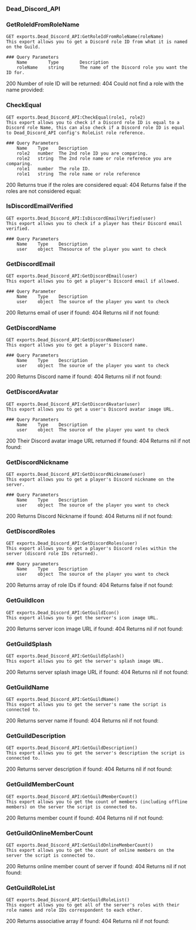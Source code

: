### Dead_Discord_API

### GetRoleIdFromRoleName
    GET exports.Dead_Discord_API:GetRoleIdFromRoleName(roleName)
    This export allows you to get a Discord role ID from what it is named on the Guild.
    
    ### Query Parameters
        Name        Type        Description
        roleName    string      The name of the Discord role you want the ID for.

200 Number of role ID will be returned: 
404 Could not find a role with the name provided:

### CheckEqual
    GET exports.Dead_Discord_API:CheckEqual(role1, role2)
    This export allows you to check if a Discord role ID is equal to a Discord role Name, this can also check if a Discord role ID is equal to Dead_Discord_API config's RoleList role reference.
    
    ### Query Parameters
        Name    Type    Description
        role2   number  The 2nd role ID you are comparing.
        role2   string  The 2nd role name or role reference you are comparing.
        role1   number  The role ID.
        role1   string  The role name or role reference

200 Returns true if the roles are considered equal: 
404 Returns false if the roles are not considered equal:

### IsDiscordEmailVerified
    GET exports.Dead_Discord_API:IsDiscordEmailVerified(user)
    This export allows you to check if a player has their Discord email verified.

    ### Query Parameters
        Name    Type    Description
        user    object  Thesource of the player you want to check

### GetDiscordEmail
    GET exports.Dead_Discord_API:GetDiscordEmail(user)
    This export allows you to get a player's Discord email if allowed.

    ### Query Parameter
        Name    Type    Description
        user    object  The source of the player you want to check

200 Returns email of user if found: 
404 Returns nil if not found:

### GetDiscordName
    GET exports.Dead_Discord_API:GetDiscordName(user)
    This export allows you to get a player's Discord name.

    ### Query Parameters
        Name    Type    Description
        user    object  The source of the player you want to check

200 Returns Discord name if found: 
404 Returns nil if not found: 

### GetDiscordAvatar
    GET exports.Dead_Discord_API:GetDiscordAvatar(user)
    This export allows you to get a user's Discord avatar image URL.

    ### Query Parameters
        Name    Type    Description
        user    object  The source of the player you want to check

200 Their Discord avatar image URL returned if found:
404 Returns nil if not found:

### GetDiscordNickname
    GET exports.Dead_Discord_API:GetDiscordNickname(user)
    This export allows you to get a player's Discord nickname on the server.

    ### Query Parameters
        Name    Type    Description
        user    object  The source of the player you want to check

200 Returns Discord Nickname if found:
404 Returns nil if not found:

### GetDiscordRoles
    GET exports.Dead_Discord_API:GetDiscordRoles(user)
    This export allows you to get a player's Discord roles within the server (discord role IDs returned).

    ### Query parameters
        Name    Type    Description
        user    object  The source of the player you want to check

200 Returns array of role IDs if found:
404 Returns false if not found:

### GetGuildIcon
    GET exports.Dead_Discord_API:GetGuildIcon()
    This export allows you to get the server's icon image URL.

200 Returns server icon image URL if found:
404 Returns nil if not found:

### GetGuildSplash
    GET exports.Dead_Discord_API:GetGuildSplash()
    This export allows you to get the server's splash image URL.

200 Returns server splash image URL if found:
404 Returns nil if not found:

### GetGuildName
    GET exports.Dead_Discord_API:GetGuildName()
    This export allows you to get the server's name the script is connected to.

200 Returns server name if found:
404 Returns nil if not found:

### GetGuildDescription
    GET exports.Dead_Discord_API:GetGuildDescription()
    This export allows you to get the server's description the script is connected to.

200 Returns server description if found:
404 Returns nil if not found:

### GetGuildMemberCount
    GET exports.Dead_Discord_API:GetGuildMemberCount()
    This export allows you to get the count of members (including offline members) on the server the script is connected to.

200 Returns member count if found:
404 Returns nil if not found:

### GetGuildOnlineMemberCount
    GET exports.Dead_Discord_API:GetGuildOnlineMemberCount()
    This export allows you to get the count of online members on the server the script is connected to.

200 Returns online member count of server if found:
404 Returns nil if not found:

### GetGuildRoleList
    GET exports.Dead_Discord_API:GetGuildRoleList()
    This export allows you to get all of the server's roles with their role names and role IDs correspondent to each other.

200 Returns associative array if found:
404 Returns nil if not found:
